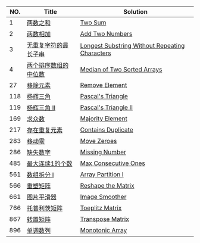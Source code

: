 | NO.  | Title                                                        | Solution                                                     |
| ---- | ------------------------------------------------------------ | ------------------------------------------------------------ |
| 1    | [两数之和](https://leetcode-cn.com/problems/two-sum/description/) | [Two Sum](./two_sum)                                         |
| 2    | [两数相加](https://leetcode-cn.com/problems/add-two-numbers) | [Add Two Numbers](./add_two_numbers)                         |
| 3    | [无重复字符的最长子串](https://leetcode-cn.com/problems/longest-substring-without-repeating-characters) | [Longest Substring Without Repeating Characters](./length_of_longest_substring) |
| 4    | [两个排序数组的中位数](https://leetcode-cn.com/problems/median-of-two-sorted-arrays/description/) | [Median of Two Sorted Arrays](./find_median_sorted_arrays)   |
| 27   | [移除元素](https://leetcode-cn.com/problems/remove-element/description/) | [Remove Element](./remove_element)                           |
| 118  | [杨辉三角](https://leetcode-cn.com/problems/pascals-triangle/description/) | [Pascal's Triangle](./Pascal_triangle)                       |
| 119  | [杨辉三角 II](https://leetcode-cn.com/problems/pascals-triangle-ii) | [Pascal's Triangle II]()                                     |
| 169  | [求众数](https://leetcode-cn.com/problems/majority-element)  | [Majority Element](./majority_element)                       |
| 217  | [存在重复元素](https://leetcode-cn.com/problems/contains-duplicate) | [Contains Duplicate](./Contains%20Duplicate)                 |
| 283  | [移动零](https://leetcode-cn.com/problems/move-zeroes)       | [Move Zeroes](./move_zeroes)                                 |
| 286  | [缺失数字](https://leetcode-cn.com/problems/missing-number)  | [Missing Number](./Missing%20Number)                         |
| 485  | [最大连续1的个数](https://leetcode-cn.com/problems/max-consecutive-ones) | [Max Consecutive Ones](./Max%20Consecutive%20Ones)           |
| 561  | [数组拆分 I](https://leetcode-cn.com/problems/array-partition-i) | [Array Partition I](./array_pair_sum)                        |
| 566  | [重塑矩阵](https://leetcode-cn.com/problems/reshape-the-matrix) | [Reshape the Matrix](./matrix_reshape)                       |
| 661  | [图片平滑器](https://leetcode-cn.com/problems/image-smoother) | [Image Smoother](./Image%20Smoother)                         |
| 766  | [托普利茨矩阵](https://leetcode-cn.com/problems/toeplitz-matrix) | [Toeplitz Matrix](./toeplitz_matrix)                         |
| 867  | [转置矩阵](https://leetcode-cn.com/problems/transpose-matrix) | [Transpose Matrix](./transpose)                              |
| 896  | [单调数列](https://leetcode-cn.com/problems/monotonic-array) | [Monotonic Array](./Monotonic%20Array)                       |

